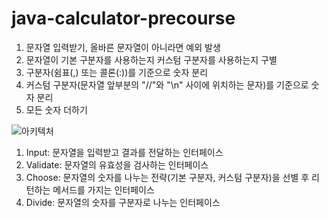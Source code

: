 # java-calculator-precourse
1. 문자열 입력받기, 올바른 문자열이 아니라면 예외 발생
2. 문자열이 기본 구분자를 사용하는지 커스텀 구분자를 사용하는지 구별
3. 구분자(쉼표(,) 또는 콜론(:))를 기준으로 숫자 분리
4. 커스텀 구분자(문자열 앞부분의 "//"와 "\n" 사이에 위치하는 문자)를 기준으로 숫자 분리
5. 모든 숫자 더하기

![아키텍처](https://github.com/user-attachments/assets/7797f508-0e39-4aaf-8091-6ef21ca3645f)

1. Input: 문자열을 입력받고 결과를 전달하는 인터페이스
3. Validate: 문자열의 유효성을 검사하는 인터페이스
4. Choose: 문자열의 숫자를 나누는 전략(기본 구분자, 커스텀 구분자)을 선별 후 리턴하는 메서드를 가지는 인터페이스
5. Divide: 문자열의 숫자를 구분자로 나누는 인터페이스
